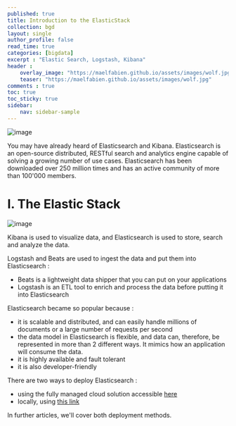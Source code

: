 ```yaml
---
published: true
title: Introduction to the ElasticStack
collection: bgd
layout: single
author_profile: false
read_time: true
categories: [bigdata]
excerpt : "Elastic Search, Logstash, Kibana"
header :
    overlay_image: "https://maelfabien.github.io/assets/images/wolf.jpg"
    teaser: "https://maelfabien.github.io/assets/images/wolf.jpg"
comments : true
toc: true
toc_sticky: true
sidebar:
    nav: sidebar-sample
---
```


![image](https://maelfabien.github.io/assets/images/els.jpg)

You may have already heard of Elasticsearch and Kibana. Elasticsearch is an open-source distributed, RESTful search and analytics engine capable of solving a growing number of use cases. Elasticsearch has been downloaded over 250 million times and has an active community of more than 100'000 members.

# I. The Elastic Stack

![image](https://maelfabien.github.io/assets/images/elastic_stack.jpg)

Kibana is used to visualize data, and Elasticsearch is used to store, search and analyze the data. 

Logstash and Beats are used to ingest the data and put them into Elasticsearch :
- Beats is a lightweight data shipper that you can put on your applications
- Logstash is an ETL tool to enrich and process the data before putting it into Elasticsearch

Elasticsearch became so popular because :
- it is scalable and distributed, and can easily handle millions of documents or a large number of requests per second
- the data model in Elasticsearch is flexible, and data can, therefore, be represented in more than 2 different ways. It mimics how an application will consume the data. 
- it is highly available and fault tolerant
- it is also developer-friendly

There are two ways to deploy Elasticsearch :
- using the fully managed cloud solution accessible <span style="color:blue">[here](https://cloud.elastic.co/)</span>
- locally, using <span style="color:blue">[this link](https://www.elastic.co/downloads/elasticsearch)</span>

In further articles, we'll cover both deployment methods.
